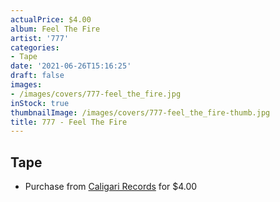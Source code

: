 ```yaml
---
actualPrice: $4.00
album: Feel The Fire
artist: '777'
categories:
- Tape
date: '2021-06-26T15:16:25'
draft: false
images:
- /images/covers/777-feel_the_fire.jpg
inStock: true
thumbnailImage: /images/covers/777-feel_the_fire-thumb.jpg
title: 777 - Feel The Fire
---
```


## Tape
* Purchase from [Caligari Records](https://caligarirecords.storenvy.com/products/28342757-777-feel-the-fire) for $4.00
